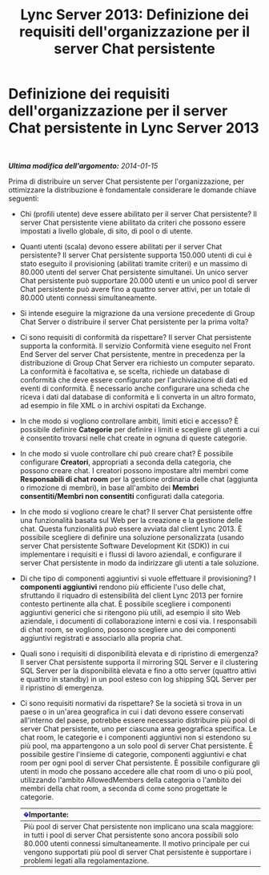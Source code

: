 ﻿---
title: "Lync Server 2013: Definizione dei requisiti dell'organizzazione per il server Chat persistente"
TOCTitle: Definizione dei requisiti dell'organizzazione per il server Chat persistente
ms:assetid: 568674fb-c08a-4170-ac38-e2f8428c69e0
ms:mtpsurl: https://technet.microsoft.com/it-it/library/Gg398372(v=OCS.15)
ms:contentKeyID: 49300616
ms.date: 08/24/2015
mtps_version: v=OCS.15
ms.translationtype: HT
---

# Definizione dei requisiti dell'organizzazione per il server Chat persistente in Lync Server 2013

 

_**Ultima modifica dell'argomento:** 2014-01-15_

Prima di distribuire un server Chat persistente per l'organizzazione, per ottimizzare la distribuzione è fondamentale considerare le domande chiave seguenti:

  - Chi (profili utente) deve essere abilitato per il server Chat persistente? Il server Chat persistente viene abilitato da criteri che possono essere impostati a livello globale, di sito, di pool o di utente.

  - Quanti utenti (scala) devono essere abilitati per il server Chat persistente? Il server Chat persistente supporta 150.000 utenti di cui è stato eseguito il provisioning (abilitati tramite criteri) e un massimo di 80.000 utenti del server Chat persistente simultanei. Un unico server Chat persistente può supportare 20.000 utenti e un unico pool di server Chat persistente può avere fino a quattro server attivi, per un totale di 80.000 utenti connessi simultaneamente.

  - Si intende eseguire la migrazione da una versione precedente di Group Chat Server o distribuire il server Chat persistente per la prima volta?

  - Ci sono requisiti di conformità da rispettare? Il server Chat persistente supporta la conformità. Il servizio Conformità viene eseguito nel Front End Server del server Chat persistente, mentre in precedenza per la distribuzione di Group Chat Server era richiesto un computer separato. La conformità è facoltativa e, se scelta, richiede un database di conformità che deve essere configurato per l'archiviazione di dati ed eventi di conformità. È necessario anche configurare una scheda che riceva i dati dal database di conformità e li converta in un altro formato, ad esempio in file XML o in archivi ospitati da Exchange.

  - In che modo si vogliono controllare ambiti, limiti etici e accesso? È possibile definire **Categorie** per definire i limiti e scegliere gli utenti a cui è consentito trovarsi nelle chat create in ognuna di queste categorie.

  - In che modo si vuole controllare chi può creare chat? È possibile configurare **Creatori**, appropriati a seconda della categoria, che possono creare chat. I creatori possono impostare altri membri come **Responsabili di chat room** per la gestione ordinaria delle chat (aggiunta o rimozione di membri), in base all'ambito dei **Membri consentiti/Membri non consentiti** configurati dalla categoria.

  - In che modo si vogliono creare le chat? Il server Chat persistente offre una funzionalità basata sul Web per la creazione e la gestione delle chat. Questa funzionalità può essere avviata dal client Lync 2013. È possibile scegliere di definire una soluzione personalizzata (usando server Chat persistente Software Development Kit (SDK)) in cui implementare i requisiti e i flussi di lavoro aziendali, e configurare il server Chat persistente in modo da indirizzare gli utenti a tale soluzione.

  - Di che tipo di componenti aggiuntivi si vuole effettuare il provisioning? I **componenti aggiuntivi** rendono più efficiente l'uso delle chat, sfruttando il riquadro di estensibilità del client Lync 2013 per fornire contesto pertinente alla chat. È possibile scegliere i componenti aggiuntivi generici che si ritengono più utili, ad esempio il sito Web aziendale, i documenti di collaborazione interni e così via. I responsabili di chat room, se vogliono, possono scegliere uno dei componenti aggiuntivi registrati e associarlo alla propria chat.

  - Quali sono i requisiti di disponibilità elevata e di ripristino di emergenza? Il server Chat persistente supporta il mirroring SQL Server e il clustering SQL Server per la disponibilità elevata e fino a otto server (quattro attivi e quattro in standby) in un pool esteso con log shipping SQL Server per il ripristino di emergenza.

  - Ci sono requisiti normativi da rispettare? Se la società si trova in un paese o in un'area geografica in cui i dati devono essere conservati all'interno del paese, potrebbe essere necessario distribuire più pool di server Chat persistente, uno per ciascuna area geografica specifica. Le chat room, le categorie e i componenti aggiuntivi non si estendono su più pool, ma appartengono a un solo pool di server Chat persistente. È possibile gestire l'insieme di categorie, componenti aggiuntivi e chat room per ogni pool di server Chat persistente. È possibile configurare gli utenti in modo che possano accedere alle chat room di uno o più pool, utilizzando l'ambito AllowedMembers della categoria o l'ambito dei membri della chat room, a seconda di come sono progettate le categorie.
    
    <table>
    <thead>
    <tr class="header">
    <th><img src="images/Gg412908.important(OCS.15).gif" title="important" alt="important" />Importante:</th>
    </tr>
    </thead>
    <tbody>
    <tr class="odd">
    <td>Più pool di server Chat persistente non implicano una scala maggiore: in tutti i pool di server Chat persistente sono ancora possibili solo 80.000 utenti connessi simultaneamente. Il motivo principale per cui vengono supportati più pool di server Chat persistente è supportare i problemi legati alla regolamentazione.</td>
    </tr>
    </tbody>
    </table>

